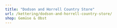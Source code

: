 ```yaml
---
title: "Dodson and Horrell Country Store"
url: /kettering/dodson-and-horrell-country-store/
shop: Gemüse & Obst
---
```

